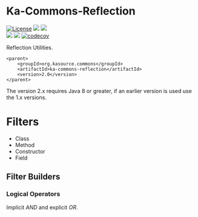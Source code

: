 Ka-Commons-Reflection
=====================
[![License](https://img.shields.io/badge/License-Apache%202.0-blue.svg)](https://opensource.org/licenses/Apache-2.0)
![](https://img.shields.io/badge/Package-JAR-2396ad)
![](https://img.shields.io/badge/Repository-Maven%20Central-2396ad)  
![](https://img.shields.io/badge/Java-8%2B-d6a827)
![](https://github.com/wigforss/ka-commons-reflection/workflows/Test%20and%20Deploy/badge.svg) 
[![codecov](https://codecov.io/gh/wigforss/ka-commons-reflection/branch/master/graph/badge.svg)](https://codecov.io/gh/wigforss/ka-commons-reflection)



Reflection Utilities.

```
<parent>
    <groupId>org.kasource.commons</groupId>
  	<artifactId>ka-commons-reflection</artifactId>
    <version>2.0</version>
</parent>
```

The version 2.x requires Java 8 or greater, if an earlier version is used use the 1.x versions.

# Filters

* Class
* Method
* Constructor
* Field
## Filter Builders
### Logical Operators
Implicit *AND* and explicit *OR*.